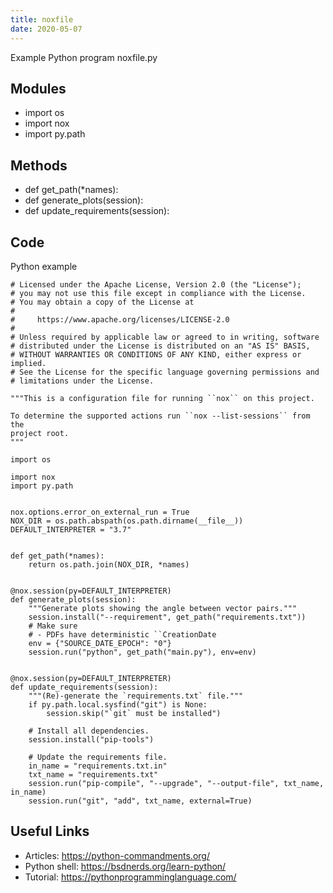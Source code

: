 ```yaml
---
title: noxfile
date: 2020-05-07
---
```

Example Python program noxfile.py

## Modules

* import os
* import nox
* import py.path

## Methods

* def get_path(*names):
* def generate_plots(session):
* def update_requirements(session):

## Code

Python example

    # Licensed under the Apache License, Version 2.0 (the "License");
    # you may not use this file except in compliance with the License.
    # You may obtain a copy of the License at
    #
    #     https://www.apache.org/licenses/LICENSE-2.0
    #
    # Unless required by applicable law or agreed to in writing, software
    # distributed under the License is distributed on an "AS IS" BASIS,
    # WITHOUT WARRANTIES OR CONDITIONS OF ANY KIND, either express or implied.
    # See the License for the specific language governing permissions and
    # limitations under the License.
    
    """This is a configuration file for running ``nox`` on this project.
    
    To determine the supported actions run ``nox --list-sessions`` from the
    project root.
    """
    
    import os
    
    import nox
    import py.path
    
    
    nox.options.error_on_external_run = True
    NOX_DIR = os.path.abspath(os.path.dirname(__file__))
    DEFAULT_INTERPRETER = "3.7"
    
    
    def get_path(*names):
        return os.path.join(NOX_DIR, *names)
    
    
    @nox.session(py=DEFAULT_INTERPRETER)
    def generate_plots(session):
        """Generate plots showing the angle between vector pairs."""
        session.install("--requirement", get_path("requirements.txt"))
        # Make sure
        # - PDFs have deterministic ``CreationDate
        env = {"SOURCE_DATE_EPOCH": "0"}
        session.run("python", get_path("main.py"), env=env)
    
    
    @nox.session(py=DEFAULT_INTERPRETER)
    def update_requirements(session):
        """(Re)-generate the `requirements.txt` file."""
        if py.path.local.sysfind("git") is None:
            session.skip("`git` must be installed")
    
        # Install all dependencies.
        session.install("pip-tools")
    
        # Update the requirements file.
        in_name = "requirements.txt.in"
        txt_name = "requirements.txt"
        session.run("pip-compile", "--upgrade", "--output-file", txt_name, in_name)
        session.run("git", "add", txt_name, external=True)
    

## Useful Links

- Articles: https://python-commandments.org/
- Python shell: https://bsdnerds.org/learn-python/
- Tutorial: https://pythonprogramminglanguage.com/
